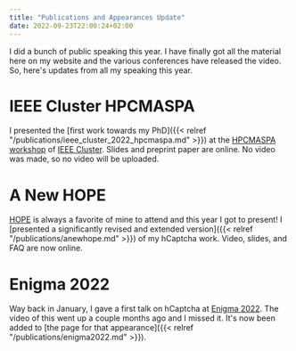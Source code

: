 ```yaml
---
title: "Publications and Appearances Update"
date: 2022-09-23T22:00:24+02:00
---
```


I did a bunch of public speaking this year. I have finally got all the material
here on my website and the various conferences have released the video. So,
here's updates from all my speaking this year.

# IEEE Cluster HPCMASPA

I presented the 
[first work towards my PhD]({{< relref "/publications/ieee_cluster_2022_hpcmaspa.md" >}})
at the [HPCMASPA workshop](https://sites.google.com/view/hpcmaspa2022) of 
[IEEE Cluster](https://clustercomp.org/2022/). Slides and preprint paper are
online. No video was made, so no video will be uploaded.

# A New HOPE

[HOPE](https://hope.net) is always a favorite of mine to attend and this year I
got to present! I 
[presented a significantly revised and extended version]({{< relref "/publications/anewhope.md" >}})
of my hCaptcha work. Video, slides, and FAQ are now online.

# Enigma 2022

Way back in January, I gave a first talk on hCaptcha at 
[Enigma 2022](https://www.usenix.org/conference/enigma2022). The video of this
went up a couple months ago and I missed it. It's now been added to 
[the page for that appearance]({{< relref "/publications/enigma2022.md" >}}).
